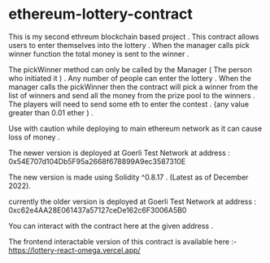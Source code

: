 # ethereum-lottery-contract
This is my second ethreum blockchain based project . This contract allows users to enter themselves into the lottery . When the manager calls pick winner function the total money is sent to the winner . 


The pickWinner method can only be called by the Manager ( The person who initiated it ) . 
Any number of people can enter the lottery .
When the manager calls the pickWinner then the contract will pick a winner from the list of winners and send all the money from the prize pool to the winners .
The players will need to send some eth to enter the contest . {any value greater than 0.01 ether ) . 

Use with caution while deploying to main ethereum network as it can cause loss of money . 

The newer version is deployed at Goerli Test Network at address : 0x54E707d104Db5F95a2668f678899A9ec3587310E

The new version is made using Solidity ^0.8.17 . (Latest as of December 2022).



currently the older version is deployed at Goerli Test Network at address : 0xc62e4AA28E061437a57127ceDe162c6F3006A5B0 

You can interact with the contract here at the given address . 

The frontend interactable version of this contract is available here :- https://lottery-react-omega.vercel.app/
